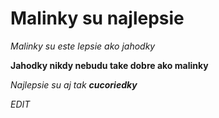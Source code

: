 <h1>Malinky su najlepsie</h1>

*Malinky su este lepsie ako jahodky*

**Jahodky nikdy nebudu take dobre ako malinky**


_Najlepsie su aj tak **cucoriedky**_ 

_EDIT_
